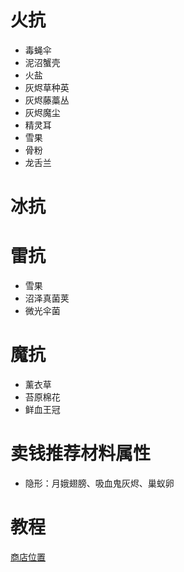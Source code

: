 

# 火抗

- 毒蝇伞
- 泥沼蟹壳
- 火盐
- 灰烬草种英
- 灰烬藤藁丛
- 灰烬魔尘
- 精灵耳
- 雪果
- 骨粉
- 龙舌兰

# 冰抗


# 雷抗

- 雪果
- 沼泽真菌荚
- 微光伞菌

# 魔抗

- 薰衣草
- 苔原棉花
- 鲜血王冠


# 卖钱推荐材料属性


- 隐形：月娥翅膀、吸血鬼灰烬、巢蚁卵


# 教程

[商店位置](https://wap.gamersky.com/gl/Content-562119.html)
